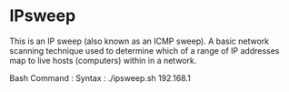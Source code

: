 # IPsweep

This is an IP sweep (also known as an ICMP sweep). A basic network scanning technique used to determine which of a range of IP addresses map to live hosts (computers) within in a network.

Bash Command :
Syntax : ./ipsweep.sh 192.168.1
